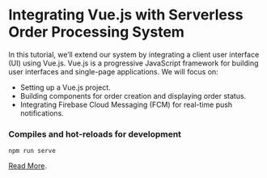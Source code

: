 # Integrating Vue.js with Serverless Order Processing System

In this tutorial, we’ll extend our system by integrating a client user interface (UI) using Vue.js. Vue.js is a progressive JavaScript framework for building user interfaces and single-page applications. We will focus on:

- Setting up a Vue.js project.
- Building components for order creation and displaying order status.
- Integrating Firebase Cloud Messaging (FCM) for real-time push notifications.

### Compiles and hot-reloads for development
```
npm run serve
```
[Read More]([https://cli.vuejs.org/config/](http://wynntech.me/index.php/2024/06/20/integrating-vue-js-with-serverless-order-processing-system/)).
